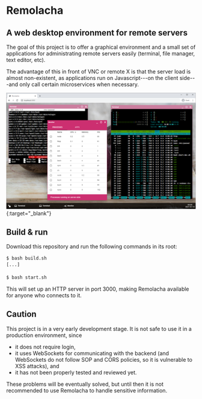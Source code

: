 # Remolacha

## A web desktop environment for remote servers

The goal of this project is to offer a graphical environment and a small set of applications for administrating remote servers easily (terminal, file manager, text editor, etc).

The advantage of this in front of VNC or remote X is that the server load is almost non-existent, as applications run on Javascript---on the client side---and only call certain microservices when necessary.

[![Preview](preview.png)](preview.png){:target="_blank"}

## Build \& run

Download this repository and run the following commands in its root:

```bash
$ bash build.sh
[...]

$ bash start.sh
```

This will set up an HTTP server in port 3000, making Remolacha available for anyone who connects to it.

## Caution

This project is in a very early development stage. It is not safe to use it in a production environment, since

* it does not require login,
* it uses WebSockets for communicating with the backend (and WebSockets do not follow SOP and CORS policies, so it is vulnerable to XSS attacks), and
* it has not been properly tested and reviewed yet.

These problems will be eventually solved, but until then it is not recommended to use Remolacha to handle sensitive information.
